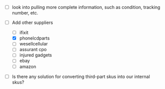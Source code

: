 - [ ] look into pulling more complete information, such as condition, tracking number, etc.
- [ ] Add other suppliers
    - [ ] ifixit
    - [x] phonelcdparts
    - [ ] wesellcellular
    - [ ] assurant cpo 
    - [ ] injured gadgets
    - [ ] ebay
    - [ ] amazon
- [ ] Is there any solution for converting third-part skus into our internal skus?

